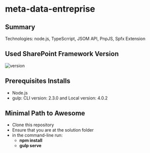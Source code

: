 # meta-data-entreprise

## Summary

Technologies: node.js, TypeScrript, JSOM API, PnpJS, Spfx Extension

## Used SharePoint Framework Version

![version](https://img.shields.io/npm/v/@microsoft/sp-component-base/latest?color=green)

## Prerequisites Installs

- Node.js
- gulp: CLI version: 2.3.0 and Local version: 4.0.2

## Minimal Path to Awesome

- Clone this repository
- Ensure that you are at the solution folder
- in the command-line run:
  - **npm install**
  - **gulp serve**





